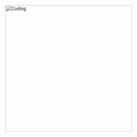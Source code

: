 
<img align="right" alt="Coding" width="400" src="https://github.com/UmerYasir718/WebTech/assets/131971007/b18524d4-ba6a-434c-8c28-e059d12c1520">
